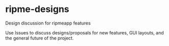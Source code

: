 # ripme-designs
Design discussion for ripmeapp features

Use Issues to discuss designs/proposals for new features, GUI layouts, and the general future of the project.
